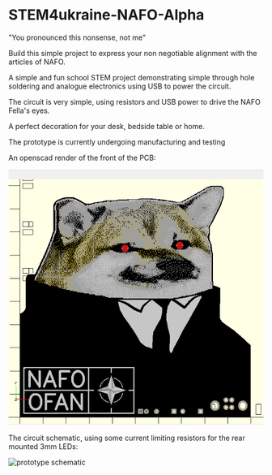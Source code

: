 # STEM4ukraine-NAFO-Alpha

"You pronounced this nonsense, not me"

Build this simple project to express your non negotiable alignment with the articles of NAFO.

A simple and fun school STEM project demonstrating simple through hole soldering and analogue electronics using USB to power the circuit.

The circuit is very simple, using resistors and USB power to drive the NAFO Fella's eyes.

A perfect decoration for your desk, bedside table or home. 

The prototype is currently undergoing manufacturing and testing

An openscad render of the front of the PCB:

![prototype front](images/STEM4ukraine-NAFO-Alpha-openscad.png)

The circuit schematic, using some current limiting resistors for the rear mounted 3mm LEDs:

![prototype schematic](hardware/STEM4ukraine-NAFO-Alpha-v1.svg)
